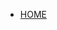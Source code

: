 - [HOME](README.md)
<!-- - **Scenarios** -->
<!-- - **Troubleshooting** -->
<!-- - **Commands** -->
<!-- - **APIs** -->
<!-- - **Tips** -->
